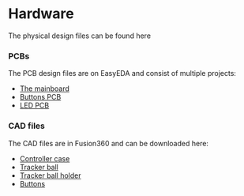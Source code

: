 # Hardware
The physical design files can be found here 

### PCBs
The PCB design files are on EasyEDA and consist of multiple projects:

- [The mainboard](https://oshwlab.com/Twometer/twometer-vr-2-0)
- [Buttons PCB](https://oshwlab.com/Twometer/twometer-vr-2-0-buttons)
- [LED PCB](https://oshwlab.com/Twometer/twometer-vr-2-0-led)



### CAD files
The CAD files are in Fusion360 and can be downloaded here:

- [Controller case](https://a360.co/38ymnGe)
- [Tracker ball](https://a360.co/38zLkB1)
- [Tracker ball holder](https://a360.co/3poNDxz)
- [Buttons](https://a360.co/3ppm47l)